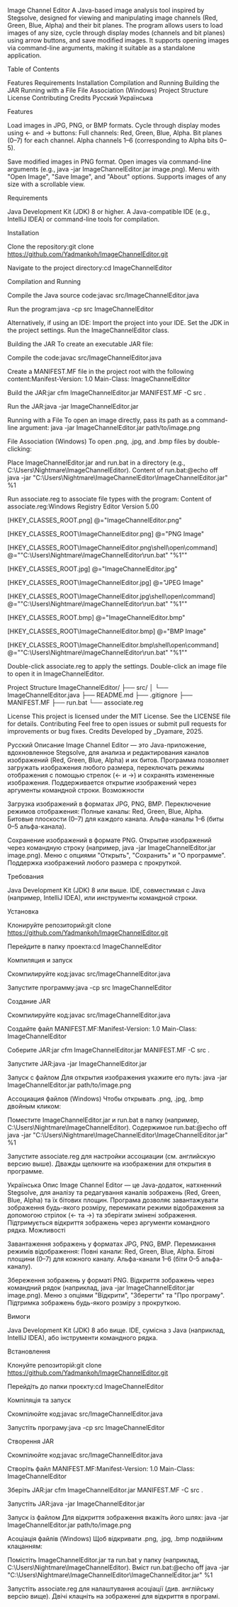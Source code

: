 Image Channel Editor
A Java-based image analysis tool inspired by Stegsolve, designed for viewing and manipulating image channels (Red, Green, Blue, Alpha) and their bit planes. The program allows users to load images of any size, cycle through display modes (channels and bit planes) using arrow buttons, and save modified images. It supports opening images via command-line arguments, making it suitable as a standalone application.

Table of Contents

Features
Requirements
Installation
Compilation and Running
Building the JAR
Running with a File
File Association (Windows)
Project Structure
License
Contributing
Credits
Русский
Українська


Features

Load images in JPG, PNG, or BMP formats.
Cycle through display modes using ← and → buttons:
Full channels: Red, Green, Blue, Alpha.
Bit planes (0–7) for each channel.
Alpha channels 1–6 (corresponding to Alpha bits 0–5).


Save modified images in PNG format.
Open images via command-line arguments (e.g., java -jar ImageChannelEditor.jar image.png).
Menu with "Open Image", "Save Image", and "About" options.
Supports images of any size with a scrollable view.

Requirements

Java Development Kit (JDK) 8 or higher.
A Java-compatible IDE (e.g., IntelliJ IDEA) or command-line tools for compilation.

Installation

Clone the repository:git clone https://github.com/Yadmankoh/ImageChannelEditor.git


Navigate to the project directory:cd ImageChannelEditor



Compilation and Running

Compile the Java source code:javac src/ImageChannelEditor.java


Run the program:java -cp src ImageChannelEditor

Alternatively, if using an IDE:
Import the project into your IDE.
Set the JDK in the project settings.
Run the ImageChannelEditor class.



Building the JAR
To create an executable JAR file:

Compile the code:javac src/ImageChannelEditor.java


Create a MANIFEST.MF file in the project root with the following content:Manifest-Version: 1.0
Main-Class: ImageChannelEditor


Build the JAR:jar cfm ImageChannelEditor.jar MANIFEST.MF -C src .


Run the JAR:java -jar ImageChannelEditor.jar



Running with a File
To open an image directly, pass its path as a command-line argument:
java -jar ImageChannelEditor.jar path/to/image.png

File Association (Windows)
To open .png, .jpg, and .bmp files by double-clicking:

Place ImageChannelEditor.jar and run.bat in a directory (e.g., C:\Users\Nightmare\ImageChannelEditor).
Content of run.bat:@echo off
java -jar "C:\Users\Nightmare\ImageChannelEditor\ImageChannelEditor.jar" %1




Run associate.reg to associate file types with the program:
Content of associate.reg:Windows Registry Editor Version 5.00

[HKEY_CLASSES_ROOT\.png]
@="ImageChannelEditor.png"

[HKEY_CLASSES_ROOT\ImageChannelEditor.png]
@="PNG Image"

[HKEY_CLASSES_ROOT\ImageChannelEditor.png\shell\open\command]
@="\"C:\\Users\\Nightmare\\ImageChannelEditor\\run.bat\" \"%1\""

[HKEY_CLASSES_ROOT\.jpg]
@="ImageChannelEditor.jpg"

[HKEY_CLASSES_ROOT\ImageChannelEditor.jpg]
@="JPEG Image"

[HKEY_CLASSES_ROOT\ImageChannelEditor.jpg\shell\open\command]
@="\"C:\\Users\\Nightmare\\ImageChannelEditor\\run.bat\" \"%1\""

[HKEY_CLASSES_ROOT\.bmp]
@="ImageChannelEditor.bmp"

[HKEY_CLASSES_ROOT\ImageChannelEditor.bmp]
@="BMP Image"

[HKEY_CLASSES_ROOT\ImageChannelEditor.bmp\shell\open\command]
@="\"C:\\Users\\Nightmare\\ImageChannelEditor\\run.bat\" \"%1\""




Double-click associate.reg to apply the settings.
Double-click an image file to open it in ImageChannelEditor.

Project Structure
ImageChannelEditor/
├── src/
│   └── ImageChannelEditor.java
├── README.md
├── .gitignore
├── MANIFEST.MF
├── run.bat
└── associate.reg

License
This project is licensed under the MIT License. See the LICENSE file for details.
Contributing
Feel free to open issues or submit pull requests for improvements or bug fixes.
Credits
Developed by _Dyamare, 2025.

Русский
Описание
Image Channel Editor — это Java-приложение, вдохновленное Stegsolve, для анализа и редактирования каналов изображений (Red, Green, Blue, Alpha) и их битов. Программа позволяет загружать изображения любого размера, переключать режимы отображения с помощью стрелок (← и →) и сохранять измененные изображения. Поддерживается открытие изображений через аргументы командной строки.
Возможности

Загрузка изображений в форматах JPG, PNG, BMP.
Переключение режимов отображения:
Полные каналы: Red, Green, Blue, Alpha.
Битовые плоскости (0–7) для каждого канала.
Альфа-каналы 1–6 (биты 0–5 альфа-канала).


Сохранение изображений в формате PNG.
Открытие изображений через командную строку (например, java -jar ImageChannelEditor.jar image.png).
Меню с опциями "Открыть", "Сохранить" и "О программе".
Поддержка изображений любого размера с прокруткой.

Требования

Java Development Kit (JDK) 8 или выше.
IDE, совместимая с Java (например, IntelliJ IDEA), или инструменты командной строки.

Установка

Клонируйте репозиторий:git clone https://github.com/Yadmankoh/ImageChannelEditor.git


Перейдите в папку проекта:cd ImageChannelEditor



Компиляция и запуск

Скомпилируйте код:javac src/ImageChannelEditor.java


Запустите программу:java -cp src ImageChannelEditor



Создание JAR

Скомпилируйте код:javac src/ImageChannelEditor.java


Создайте файл MANIFEST.MF:Manifest-Version: 1.0
Main-Class: ImageChannelEditor


Соберите JAR:jar cfm ImageChannelEditor.jar MANIFEST.MF -C src .


Запустите JAR:java -jar ImageChannelEditor.jar



Запуск с файлом
Для открытия изображения укажите его путь:
java -jar ImageChannelEditor.jar path/to/image.png

Ассоциация файлов (Windows)
Чтобы открывать .png, .jpg, .bmp двойным кликом:

Поместите ImageChannelEditor.jar и run.bat в папку (например, C:\Users\Nightmare\ImageChannelEditor).
Содержимое run.bat:@echo off
java -jar "C:\Users\Nightmare\ImageChannelEditor\ImageChannelEditor.jar" %1




Запустите associate.reg для настройки ассоциации (см. английскую версию выше).
Дважды щелкните на изображении для открытия в программе.


Українська
Опис
Image Channel Editor — це Java-додаток, натхненний Stegsolve, для аналізу та редагування каналів зображень (Red, Green, Blue, Alpha) та їх бітових площин. Програма дозволяє завантажувати зображення будь-якого розміру, перемикати режими відображення за допомогою стрілок (← та →) та зберігати змінені зображення. Підтримується відкриття зображень через аргументи командного рядка.
Можливості

Завантаження зображень у форматах JPG, PNG, BMP.
Перемикання режимів відображення:
Повні канали: Red, Green, Blue, Alpha.
Бітові площини (0–7) для кожного каналу.
Альфа-канали 1–6 (біти 0–5 альфа-каналу).


Збереження зображень у форматі PNG.
Відкриття зображень через командний рядок (наприклад, java -jar ImageChannelEditor.jar image.png).
Меню з опціями "Відкрити", "Зберегти" та "Про програму".
Підтримка зображень будь-якого розміру з прокруткою.

Вимоги

Java Development Kit (JDK) 8 або вище.
IDE, сумісна з Java (наприклад, IntelliJ IDEA), або інструменти командного рядка.

Встановлення

Клонуйте репозиторій:git clone https://github.com/Yadmankoh/ImageChannelEditor.git


Перейдіть до папки проєкту:cd ImageChannelEditor



Компіляція та запуск

Скомпілюйте код:javac src/ImageChannelEditor.java


Запустіть програму:java -cp src ImageChannelEditor



Створення JAR

Скомпілюйте код:javac src/ImageChannelEditor.java


Створіть файл MANIFEST.MF:Manifest-Version: 1.0
Main-Class: ImageChannelEditor


Зберіть JAR:jar cfm ImageChannelEditor.jar MANIFEST.MF -C src .


Запустіть JAR:java -jar ImageChannelEditor.jar



Запуск із файлом
Для відкриття зображення вкажіть його шлях:
java -jar ImageChannelEditor.jar path/to/image.png

Асоціація файлів (Windows)
Щоб відкривати .png, .jpg, .bmp подвійним клацанням:

Помістіть ImageChannelEditor.jar та run.bat у папку (наприклад, C:\Users\Nightmare\ImageChannelEditor).
Вміст run.bat:@echo off
java -jar "C:\Users\Nightmare\ImageChannelEditor\ImageChannelEditor.jar" %1




Запустіть associate.reg для налаштування асоціації (див. англійську версію вище).
Двічі клацніть на зображенні для відкриття в програмі.

